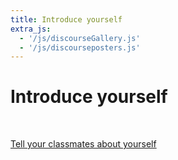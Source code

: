 ```yaml
---
title: Introduce yourself
extra_js:
  - '/js/discourseGallery.js'
  - '/js/discourseposters.js'
---
```


# Introduce yourself

<div id="topic-users">
    <span>
        <a class="profile-link" href="" target="_blank">
            <img class="profile-image" src=""></img>
        </a>
    </span>
</div>
<!--button id='load-more-users'>Load more users</button-->

<br/>

<p><a class="btn btn-primary" href="http://community.p2pu.org/t/introduce-yourself/1549" target="_blank"><i class="fa fa-comments"></i> Tell your classmates about yourself</a></p>
